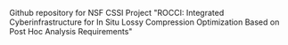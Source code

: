 Github repository for NSF CSSI Project "ROCCI: Integrated Cyberinfrastructure for In Situ Lossy Compression Optimization Based on Post Hoc Analysis Requirements"
